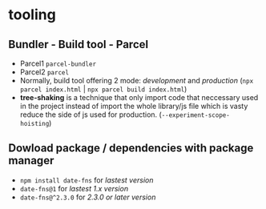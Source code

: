 # tooling

## Bundler - Build tool - Parcel

- Parcel1 `parcel-bundler`
- Parcel2 `parcel`
- Normally, build tool offering 2 mode: _development_ and _production_ (`npx parcel index.html` |
  `npx parcel build index.html`)
- **tree-shaking** is a technique that only import code that neccessary used in the project instead of import the whole
  library/js file which is vasty reduce the side of js used for production. (`--experiment-scope-hoisting`)

## Dowload package / dependencies with package manager

- `npm install date-fns` for _lastest version_
- `date-fns@1` for _lastest 1.x version_
- `date-fns@^2.3.0` for _2.3.0 or later version_
